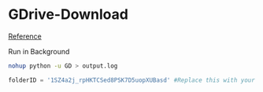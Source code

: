 # GDrive-Download
[Reference](https://developers.google.com/drive/api/v3/quickstart/python)

Run in Background
```bash
nohup python -u GD > output.log
```

```python
folderID = '1SZ4a2j_rpHKTCSed8PSK7D5uopXUBasd' #Replace this with your own folder
```
